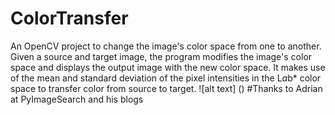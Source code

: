 # ColorTransfer
An OpenCV project to change the image's color space from one to another. Given a source and target image, the program modifies the image's color space and displays the output image with the new color space. It makes use of the mean and standard deviation of the pixel intensities in the L*a*b* color space to transfer color from source to target.
![alt text] ()
#Thanks to Adrian at PyImageSearch and his blogs
